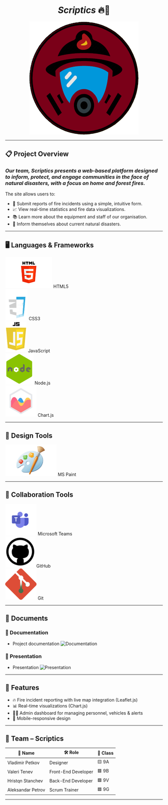 
<h1 align="center"><em>Scriptics</em> 🔥🧯</h1>
<p align="center"><img width="350" src="public/images/logo.png" alt="Project Logo"></p>

---

## 📋 Project Overview

### <em>Our team, Scriptics presents a web-based platform designed to inform, protect, and engage communities in the face of natural disasters, with a focus on home and forest fires.</em>

The site allows users to:
- 📝 Submit reports of fire incidents using a simple, intuitive form.
- 📈 View real-time statistics and fire data visualizations.
- 📚 Learn more about the equipment and staff of our organisation.
- 🧑‍ Inform themselves about current natural disasters.

---

## 🖥️ Languages & Frameworks

<div align="left">
  <img height="100" src="Technologies/HTML5.png" alt="HTML" />    HTML5<br>
  <img height="100" src="Technologies/CSS3.png" alt="CSS" />    CSS3<br>
  <img height="100" src="Technologies/JS.png" alt="JavaScript" />    JavaScript<br>
  <img height="100" src="Technologies/Technologies/Node.png" alt="Node.js" />    Node.js<br>
  <img height="100" src="Technologies/Technologies/Charts.png" alt="Chart.js" />    Chart.js<br>
</div>

---

## 🎨 Design Tools

<div align="left">
  <img height="100" src="Technologies/Technologies/Mspaint.png" alt="MS Paint" />    MS Paint<br>
</div>

---

## 🤝 Collaboration Tools

<div align="left">
  <img height="100" src="Technologies/Technologies/Teams.png" alt="Microsoft Teams" />    Microsoft Teams<br>
  <img height="100" src="Technologies/Technologies/Github (1).png" alt="GitHub" />    GitHub<br>
<img height="100" src="Technologies/Technologies/Git.png" alt="Git" />    Git<br>
</div>

---

## 📁 Documents

### 📄 Documentation  
- Project documentation
![Documentation](https://1drv.ms/w/c/a58f7435fcf5bc70/EZVxDDZ13rVHksZk2HHAN_QBRc-ABDozBcn3zcXwweOEPQ?e=EmZUN9)
### 🎤 Presentation  
- Presentation
  ![Presentation](https://1drv.ms/p/c/a58f7435fcf5bc70/EVP1sqLWHzpFi7RKTWGNETEBhP_V-W4FCySs9p8KbFmUgA?e=NFiUcq)
---

## 🔧 Features

- 🔥 Fire incident reporting with live map integration (Leaflet.js)
- 📊 Real-time visualizations (Chart.js)
- 🧑‍🚒 Admin dashboard for managing personnel, vehicles & alerts
- 📱 Mobile-responsive design

---

## 👥 Team – Scriptics

| 👤 **Name**          | 🛠️ **Role**            | 🏫 **Class**|
|----------------------|------------------------|-------------|
| Vladimir Petkov      | Designer               | 🟨 9A       |
| Valeri Tenev         | Front-End Developer    | 🟥 9B       |
| Hristqn Stanchev     | Back-End Developer     | 🟩 9V        |
| Aleksandar Petrov    | Scrum Trainer          | 🟦 9G       |






---
